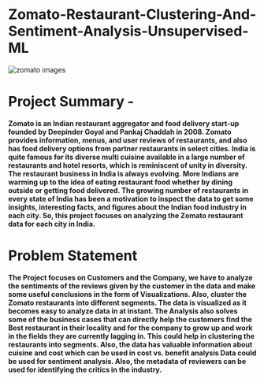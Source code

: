 # Zomato-Restaurant-Clustering-And-Sentiment-Analysis-Unsupervised-ML
![zomato images](https://github.com/AshuKoche/Corona_Tweets_Sentiment_Analysis_ML_Classification/assets/129480612/9cf65c86-aa09-4a75-a7a6-12b78c6790d7)

# **Project Summary -**
**Zomato is an Indian restaurant aggregator and food delivery start-up founded by Deepinder Goyal and Pankaj Chaddah in 2008. Zomato provides information, menus, and user reviews of restaurants, and also has food delivery options from partner restaurants in select cities. India is quite famous for its diverse multi cuisine available in a large number of restaurants and hotel resorts, which is reminiscent of unity in diversity. The restaurant business in India is always evolving. More Indians are warming up to the idea of eating restaurant food whether by dining outside or getting food delivered. The growing number of restaurants in every state of India has been a motivation to inspect the data to get some insights, interesting facts, and figures about the Indian food industry in each city. So, this project focuses on analyzing the Zomato restaurant data for each city in India.**
# **Problem Statement**

**The Project focuses on Customers and the Company, we have to analyze the sentiments of the reviews given by the customer in the data and make some useful conclusions in the form of Visualizations. Also, cluster the Zomato restaurants into different segments. The data is visualized as it becomes easy to analyze data in at instant. The Analysis also solves some of the business cases that can directly help the customers find the Best restaurant in their locality and for the company to grow up and work in the fields they are currently lagging in. This could help in clustering the restaurants into segments. Also, the data has valuable information about cuisine and cost which can be used in cost vs. benefit analysis Data could be used for sentiment analysis. Also, the metadata of reviewers can be used for identifying the critics in the industry.**
